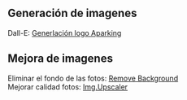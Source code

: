 ## Generación de imagenes
Dall-E:
[Generlación logo Aparking](https://www.bing.com/images/create/un-logo-moderno-que-contenga-un-coche-con-una-coro/1-65c67c3f28eb454383559d1b9b24d6d7?id=tVTshcouFsgmp1Egh9qbKA%3d%3d&view=detailv2&idpp=genimg&idpbck=1&form=BICREC&idpview=singleimage&thid=OIG4.VHP09F_HJs82K.YqFUrG)                             

## Mejora de imagenes
Eliminar el fondo de las fotos: [Remove Background](https://www.remove.bg/)  
Mejorar calidad fotos: [Img.Upscaler](https://imgupscaler.com/es)  